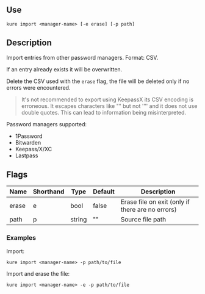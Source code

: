 ## Use

`kure import <manager-name> [-e erase] [-p path]`

## Description

Import entries from other password managers. Format: CSV.

If an entry already exists it will be overwritten.

Delete the CSV used with the `erase` flag, the file will be deleted only if no errors were encountered.

> It's not recommended to export using KeepassX its CSV encoding is erroneous. It escapes characters like "\" but not '"' and it does not use double quotes. This can lead to information being misinterpreted.

Password managers supported:
- 1Password
- Bitwarden
- Keepass/X/XC
- Lastpass

## Flags

|  Name     | Shorthand |     Type      |    Default    |                   Description                     |
|-----------|-----------|---------------|---------------|---------------------------------------------------|
| erase     | e         | bool          | false         | Erase file on exit (only if there are no errors)  |
| path      | p         | string        | ""            | Source file path                                  |

### Examples

Import:
```
kure import <manager-name> -p path/to/file
```

Import and erase the file:
```
kure import <manager-name> -e -p path/to/file
```